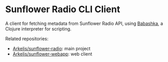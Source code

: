 # Sunflower Radio CLI Client

A client for fetching metadata from Sunflower Radio API, using
[Babashka](https://github.com/babashka/babashka), a Clojure interpreter for
scripting.

Related repositories:
- [Arkelis/sunflower-radio](https://github.com/Arkelis/sunflower-radio):
  main project
- [Arkelis/sunflower-webapp](https://github.com/Arkelis/sunflower-webapp):
  web client
